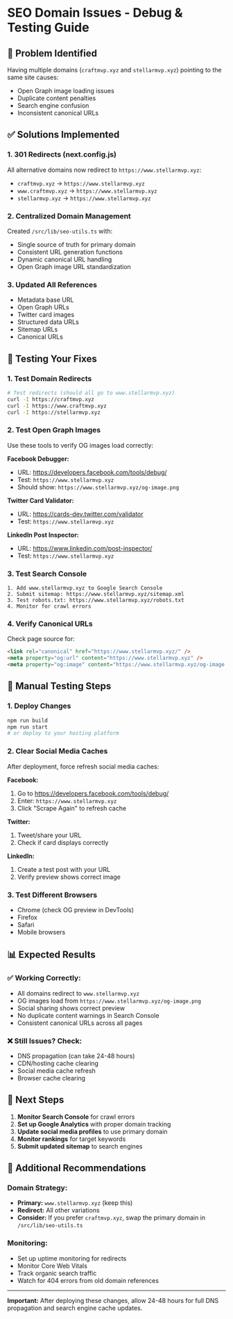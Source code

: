 # SEO Domain Issues - Debug & Testing Guide

## 🚨 **Problem Identified**
Having multiple domains (`craftmvp.xyz` and `stellarmvp.xyz`) pointing to the same site causes:
- Open Graph image loading issues
- Duplicate content penalties
- Search engine confusion
- Inconsistent canonical URLs

## ✅ **Solutions Implemented**

### 1. **301 Redirects (next.config.js)**
All alternative domains now redirect to `https://www.stellarmvp.xyz`:
- `craftmvp.xyz` → `https://www.stellarmvp.xyz`
- `www.craftmvp.xyz` → `https://www.stellarmvp.xyz`
- `stellarmvp.xyz` → `https://www.stellarmvp.xyz`

### 2. **Centralized Domain Management**
Created `/src/lib/seo-utils.ts` with:
- Single source of truth for primary domain
- Consistent URL generation functions
- Dynamic canonical URL handling
- Open Graph image URL standardization

### 3. **Updated All References**
- Metadata base URL
- Open Graph URLs
- Twitter card images
- Structured data URLs
- Sitemap URLs
- Canonical URLs

## 🧪 **Testing Your Fixes**

### 1. **Test Domain Redirects**
```bash
# Test redirects (should all go to www.stellarmvp.xyz)
curl -I https://craftmvp.xyz
curl -I https://www.craftmvp.xyz  
curl -I https://stellarmvp.xyz
```

### 2. **Test Open Graph Images**
Use these tools to verify OG images load correctly:

**Facebook Debugger:**
- URL: https://developers.facebook.com/tools/debug/
- Test: `https://www.stellarmvp.xyz`
- Should show: `https://www.stellarmvp.xyz/og-image.png`

**Twitter Card Validator:**
- URL: https://cards-dev.twitter.com/validator
- Test: `https://www.stellarmvp.xyz`

**LinkedIn Post Inspector:**
- URL: https://www.linkedin.com/post-inspector/
- Test: `https://www.stellarmvp.xyz`

### 3. **Test Search Console**
```
1. Add www.stellarmvp.xyz to Google Search Console
2. Submit sitemap: https://www.stellarmvp.xyz/sitemap.xml
3. Test robots.txt: https://www.stellarmvp.xyz/robots.txt
4. Monitor for crawl errors
```

### 4. **Verify Canonical URLs**
Check page source for:
```html
<link rel="canonical" href="https://www.stellarmvp.xyz/" />
<meta property="og:url" content="https://www.stellarmvp.xyz" />
<meta property="og:image" content="https://www.stellarmvp.xyz/og-image.png" />
```

## 🔧 **Manual Testing Steps**

### 1. **Deploy Changes**
```bash
npm run build
npm run start
# or deploy to your hosting platform
```

### 2. **Clear Social Media Caches**
After deployment, force refresh social media caches:

**Facebook:**
1. Go to https://developers.facebook.com/tools/debug/
2. Enter: `https://www.stellarmvp.xyz`
3. Click "Scrape Again" to refresh cache

**Twitter:**
1. Tweet/share your URL
2. Check if card displays correctly

**LinkedIn:**
1. Create a test post with your URL
2. Verify preview shows correct image

### 3. **Test Different Browsers**
- Chrome (check OG preview in DevTools)
- Firefox
- Safari
- Mobile browsers

## 📊 **Expected Results**

### ✅ **Working Correctly:**
- All domains redirect to `www.stellarmvp.xyz`
- OG images load from `https://www.stellarmvp.xyz/og-image.png`
- Social sharing shows correct preview
- No duplicate content warnings in Search Console
- Consistent canonical URLs across all pages

### ❌ **Still Issues? Check:**
- DNS propagation (can take 24-48 hours)
- CDN/hosting cache clearing
- Social media cache refresh
- Browser cache clearing

## 🚀 **Next Steps**

1. **Monitor Search Console** for crawl errors
2. **Set up Google Analytics** with proper domain tracking
3. **Update social media profiles** to use primary domain
4. **Monitor rankings** for target keywords
5. **Submit updated sitemap** to search engines

## 📱 **Additional Recommendations**

### Domain Strategy:
- **Primary:** `www.stellarmvp.xyz` (keep this)
- **Redirect:** All other variations
- **Consider:** If you prefer `craftmvp.xyz`, swap the primary domain in `/src/lib/seo-utils.ts`

### Monitoring:
- Set up uptime monitoring for redirects
- Monitor Core Web Vitals
- Track organic search traffic
- Watch for 404 errors from old domain references

---

**Important:** After deploying these changes, allow 24-48 hours for full DNS propagation and search engine cache updates. 